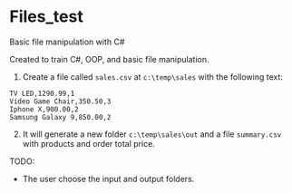 # Files_test
Basic file manipulation with C#

Created to train C#, OOP, and basic file manipulation.

1. Create a file called `sales.csv` at `c:\temp\sales` with the following text:

```
TV LED,1290.99,1
Video Game Chair,350.50,3
Iphone X,900.00,2
Samsung Galaxy 9,850.00,2
```

2. It will generate a new folder `c:\temp\sales\out` and a file `summary.csv` with products and order total price.

TODO: 
- The user choose the input and output folders.
